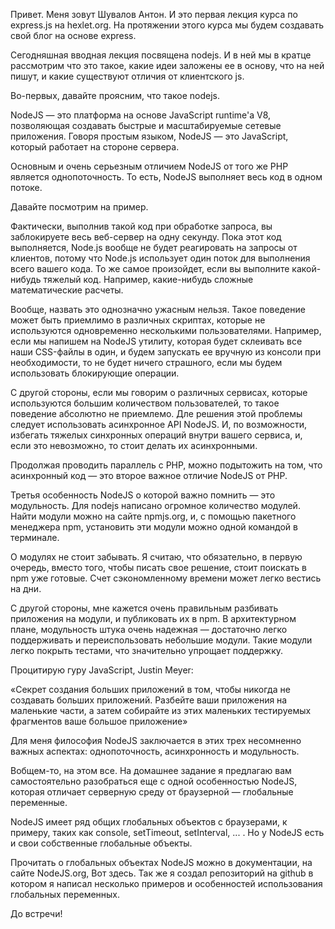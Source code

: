 Привет. Меня зовут Шувалов Антон. И это первая лекция курса по express.js
на hexlet.org. На протяжении этого курса мы будем создавать свой блог на основе
express. 




Сегодняшная вводная лекция посвящена nodejs. И в ней мы в кратце
рассмотрим что это такое, какие идеи заложены ее в основу, что на ней пишут, и
какие существуют отличия от клиентского js.




Во-первых, давайте проясним, что такое nodejs.

NodeJS — это платформа на основе JavaScript runtime'а V8, позволяющая создавать
быстрые и масштабируемые сетевые приложения. Говоря простым языком, NodeJS — это
JavaScript, который работает на стороне сервера.

Основным и очень серьезным отличием NodeJS от того же PHP является однопоточность.
То есть, NodeJS выполняет весь код в одном потоке.

Давайте посмотрим на пример.

Фактически, выполнив такой код при обработке запроса,
вы заблокируете весь веб-сервер на одну секунду. Пока этот код выполняется,
Node.js вообще не будет реагировать на запросы от клиентов, потому что
Node.js использует один поток для выполнения всего вашего кода. То же самое
произойдет, если вы выполните какой-нибудь тяжелый код. Например, какие-нибудь
сложные математические расчеты.




Вообще, назвать это однозначно ужасным нельзя. Такое поведение может быть приемлимо
в различных скриптах, которые не используются одновременно несколькими пользователями.
Например, если мы напишем на NodeJS утилиту, которая будет склеивать все наши CSS-файлы
в один, и будем запускать ее вручную из консоли при необходимости, то не будет
ничего страшного, если мы будем использовать блокирующие операции.

С другой стороны, если мы говорим о различных сервисах, которые используются
большим количеством пользователей, то такое поведение абсолютно не приемлемо.
Дле решения этой проблемы следует использовать асинхронное API NodeJS. И,
по возможности, избегать тяжелых синхронных операций внутри вашего сервиса,
и, если это невозможно, то стоит делать их асинхронными.

Продолжая проводить параллель с PHP, можно подытожить на том, что асинхронный код —
это второе важное отличие NodeJS от PHP.




Третья особенность NodeJS о которой важно помнить — это модульность. 
Для nodejs написано огромное количество модулей. Найти модули можно на сайте
npmjs.org, и, с помощью пакетного менеджера npm, установить эти модули можно
одной командой в терминале.

О модулях не стоит забывать. Я считаю, что обязательно, в первую очередь,
вместо того, чтобы писать свое решение, стоит поискать в npm уже готовые.
Счет сэкономленному времени может легко вестись на дни.

С другой стороны, мне кажется очень правильным разбивать приложения на модули,
и публиковать их в npm. В архитектурном плане, модульность штука очень надежная —
достаточно легко поддерживать и переиспользовать небольшие модули. Такие модули
легко покрыть тестами, что значительно упрощает поддержку. 

Процитирую гуру JavaScript, Justin Meyer:

«Секрет создания больших приложений в том, чтобы никогда не создавать больших
приложений. Разбейте ваши приложения на маленькие части, а затем собирайте
из этих маленьких тестируемых фрагментов ваше большое приложение»




Для меня философия NodeJS заключается в этих трех несомненно важных аспектах:
однопоточность, асинхронность и модульность.


Вобщем-то, на этом все. На домашнее задание я предлагаю вам самостоятельно
разобраться еще с одной особенностью NodeJS, которая отличает серверную
среду от браузерной — глобальные переменные.


NodeJS имеет ряд общих глобальных объектов с браузерами, к примеру, 
таких как console, setTimeout, setInterval, ... . Но у NodeJS есть и свои
собственные глобальные объекты.

Прочитать о глобальных объектах NodeJS можно в документации, на сайте NodeJS.org,
Вот здесь. Так же я создал репозиторий на github в котором я написал несколько
примеров и особенностей использования глобальных переменных.

До встречи!
